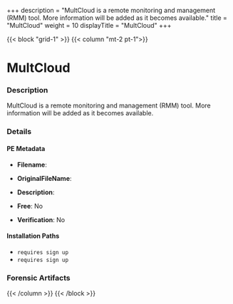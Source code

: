 +++
description = "MultCloud is a remote monitoring and management (RMM) tool. More information will be added as it becomes available."
title = "MultCloud"
weight = 10
displayTitle = "MultCloud"
+++


{{< block "grid-1" >}}
{{< column "mt-2 pt-1">}}

# MultCloud


### Description

MultCloud is a remote monitoring and management (RMM) tool. More information will be added as it becomes available.




### Details


#### PE Metadata
- **Filename**: 
- **OriginalFileName**: 
- **Description**: 


- **Free**: No

- **Verification**: No




#### Installation Paths
- `requires sign up`
- `requires sign up`

### Forensic Artifacts










{{< /column >}}
{{< /block >}}
